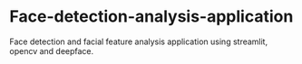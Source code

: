 # Face-detection-analysis-application
Face detection and facial feature analysis application using streamlit, opencv and deepface.
